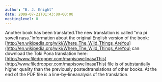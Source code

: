 ```yaml
---
author: "B. J. Knight"
date: 2009-07-21T01:43:00+00:00
nestinglevel: 0
---
```

Another book has been translated.The new translation is called "ma pi soweli nasa."Information about the original English version of the book:[http://en.wikipedia.org/wiki/Where_The_Wild_Things_AreYou](http://en.wikipedia.org/wiki/Where_The_Wild_Things_AreYou) can download the Toki Pona translation here:[http://www.filedropper.com/mapisowelinasaThis](http://www.filedropper.com/mapisowelinasaThis) file is of substantially higher quality than the previously postedtranslations of other books. At the end of the PDF file is a line-by-lineanalysis of the translation.